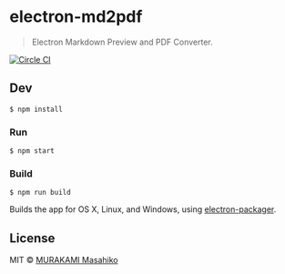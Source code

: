 # electron-md2pdf

> Electron Markdown Preview and PDF Converter.

[![Circle CI](https://circleci.com/gh/fossamagna/electron-md2pdf.svg?style=svg)](https://circleci.com/gh/fossamagna/electron-md2pdf)

## Dev

```
$ npm install
```

### Run

```
$ npm start
```

### Build

```
$ npm run build
```

Builds the app for OS X, Linux, and Windows, using [electron-packager](https://github.com/maxogden/electron-packager).


## License

MIT © [MURAKAMI Masahiko](https://github.com/fossamagna)
